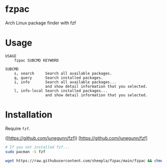 # fzpac

Arch Linux package finder with fzf

# Usage

```
USAGE
    fzpac SUBCMD KEYWORD

SUBCMD
    s, search     Search all available packages.
    q, query      Search installed packages.
    i, info       Search all available packages...
                  and show detail information that you selected.
    l, info-local Search installed packages...
                  and show detail information that you selected.
```

# Installation

Require `fzf`.

([https://github.com/junegunn/fzf]) [https://github.com/junegunn/fzf]

```bash
# If you not installed fzf...
sudo pacman -S fzf
```

```bash
wget https://raw.githubusercontent.com/sheepla/fzpac/main/fzpac && chmod +x fzpac
```
